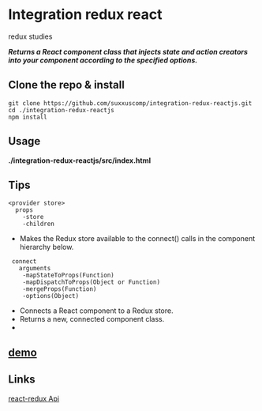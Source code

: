 # Integration redux react
redux studies

***Returns a React component class that injects state and action creators into your component according to the specified options.***

## Clone the repo & install
```
git clone https://github.com/suxxuscomp/integration-redux-reactjs.git
cd ./integration-redux-reactjs
npm install
```
## Usage
**./integration-redux-reactjs/src/index.html**

## Tips
```
<provider store>
  props
    -store
    -children

```
* Makes the Redux store available to the connect() calls in the component hierarchy below.

```
 connect
   arguments
    -mapStateToProps(Function)
    -mapDispatchToProps(Object or Function)
    -mergeProps(Function)
    -options(Object)

```
* Connects a React component to a Redux store.
* Returns a new, connected component class.
* 

## [demo](http://suxxus.github.io/studies/redux-react-integration.html)

## Links
[react-redux Api](https://github.com/reactjs/react-redux/blob/master/docs/api.md#api)
